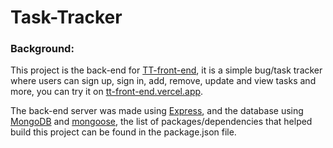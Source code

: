 # Task-Tracker

### Background:

This project is the back-end for [TT-front-end](https://github.com/ahmedhatem777/TT-front-end), it is a simple bug/task tracker where users can sign up, sign in, add, remove, update and view tasks and more, you can try it on [tt-front-end.vercel.app](https://tt-front-end.vercel.app/).

The back-end server was made using [Express](https://expressjs.com/), and the database using [MongoDB](https://www.mongodb.com/) and [mongoose](https://mongoosejs.com/), the list of packages/dependencies that helped build this project can be found in the package.json file.
